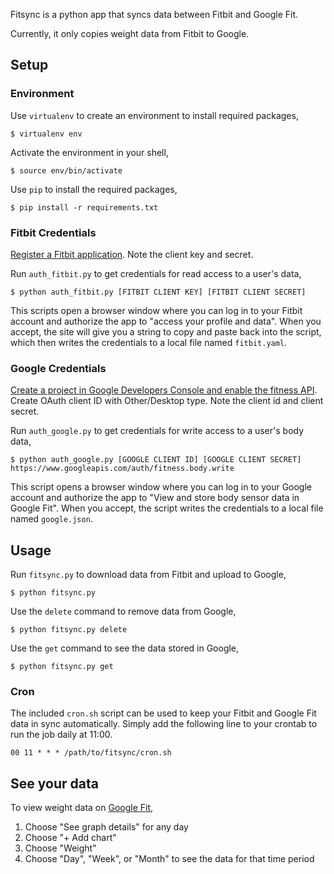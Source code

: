 Fitsync is a python app that syncs data between Fitbit and Google Fit.

Currently, it only copies weight data from Fitbit to Google.

## Setup

### Environment

Use `virtualenv` to create an environment to install required packages,

    $ virtualenv env

Activate the environment in your shell,

    $ source env/bin/activate

Use `pip` to install the required packages,

    $ pip install -r requirements.txt

### Fitbit Credentials

[Register a Fitbit application](https://dev.fitbit.com/apps/new). Note the client key and secret.

Run `auth_fitbit.py` to get credentials for read access to a user's data,

    $ python auth_fitbit.py [FITBIT CLIENT KEY] [FITBIT CLIENT SECRET] 

This scripts open a browser window where you can log in to your Fitbit account and authorize the app to "access your profile and data". When you accept, the site will give you a string to copy and paste back into the script, which then writes the credentials to a local file named `fitbit.yaml`.

### Google Credentials

[Create a project in Google Developers Console and enable the fitness API](https://console.developers.google.com/flows/enableapi?apiid=fitness). Create OAuth client ID with Other/Desktop type. Note the client id and client secret.

Run `auth_google.py` to get credentials for write access to a user's body data,

    $ python auth_google.py [GOOGLE CLIENT ID] [GOOGLE CLIENT SECRET] https://www.googleapis.com/auth/fitness.body.write

This script opens a browser window where you can log in to your Google account and authorize the app to "View and store body sensor data in Google Fit". When you accept, the script writes the credentials to a local file named `google.json`.

## Usage

Run `fitsync.py` to download data from Fitbit and upload to Google,

    $ python fitsync.py

Use the `delete` command to remove data from Google,

    $ python fitsync.py delete

Use the `get` command to see the data stored in Google,

    $ python fitsync.py get

### Cron

The included `cron.sh` script can be used to keep your Fitbit and Google Fit data in sync automatically.
Simply add the following line to your crontab to run the job daily at 11:00.

`00 11 * * * /path/to/fitsync/cron.sh`

## See your data

To view weight data on [Google Fit](https://fit.google.com),

1. Choose "See graph details" for any day
2. Choose "+ Add chart" 
3. Choose "Weight"
4. Choose "Day", "Week", or "Month" to see the data for that time period
